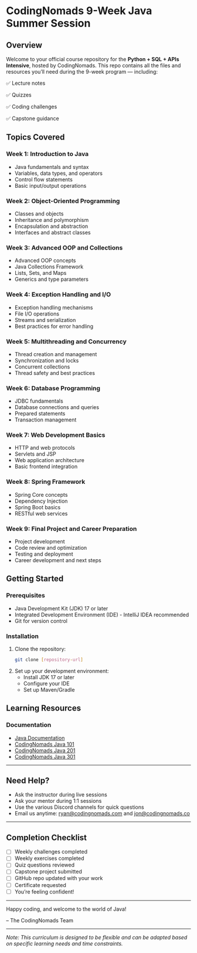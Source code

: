 # CodingNomads 9-Week Java Summer Session

## Overview

Welcome to your official course repository for the **Python + SQL + APIs Intensive**, hosted by CodingNomads. This repo contains all the files and resources you’ll need during the 9-week program — including:

✅ Lecture notes  

✅ Quizzes 

✅ Coding challenges 

✅ Capstone guidance 

## Topics Covered

### Week 1: Introduction to Java
- Java fundamentals and syntax
- Variables, data types, and operators
- Control flow statements
- Basic input/output operations

### Week 2: Object-Oriented Programming
- Classes and objects
- Inheritance and polymorphism
- Encapsulation and abstraction
- Interfaces and abstract classes

### Week 3: Advanced OOP and Collections
- Advanced OOP concepts
- Java Collections Framework
- Lists, Sets, and Maps
- Generics and type parameters

### Week 4: Exception Handling and I/O
- Exception handling mechanisms
- File I/O operations
- Streams and serialization
- Best practices for error handling

### Week 5: Multithreading and Concurrency
- Thread creation and management
- Synchronization and locks
- Concurrent collections
- Thread safety and best practices

### Week 6: Database Programming
- JDBC fundamentals
- Database connections and queries
- Prepared statements
- Transaction management

### Week 7: Web Development Basics
- HTTP and web protocols
- Servlets and JSP
- Web application architecture
- Basic frontend integration

### Week 8: Spring Framework
- Spring Core concepts
- Dependency Injection
- Spring Boot basics
- RESTful web services

### Week 9: Final Project and Career Preparation
- Project development
- Code review and optimization
- Testing and deployment
- Career development and next steps

## Getting Started

### Prerequisites
- Java Development Kit (JDK) 17 or later
- Integrated Development Environment (IDE) - IntelliJ IDEA recommended
- Git for version control

### Installation
1. Clone the repository:
   ```bash
   git clone [repository-url]
   ```
2. Set up your development environment:
   - Install JDK 17 or later
   - Configure your IDE
   - Set up Maven/Gradle

## Learning Resources

### Documentation
- [Java Documentation](https://docs.oracle.com/en/java/)
- [CodingNomads Java 101](https://codingnomads.com/course/java-programming-101)
- [CodingNomads Java 201](https://codingnomads.com/course/java-programming-201)
- [CodingNomads Java 301](https://codingnomads.com/course/java-programming-301)

---

## Need Help?

* Ask the instructor during live sessions
* Ask your mentor during 1:1 sessions
* Use the various Discord channels for quick questions
* Email us anytime: [ryan@codingnomads.com](mailto:ryan@codingnomads.com) and [jon@codingnomads.co](mailto:jon@codingnomads.co)

---

## Completion Checklist

* [ ] Weekly challenges completed
* [ ] Weekly exercises completed
* [ ] Quiz questions reviewed
* [ ] Capstone project submitted
* [ ] GitHub repo updated with your work
* [ ] Certificate requested
* [ ] You’re feeling confident!

---

Happy coding, and welcome to the world of Java!

– The CodingNomads Team


---

*Note: This curriculum is designed to be flexible and can be adapted based on specific learning needs and time constraints.* 